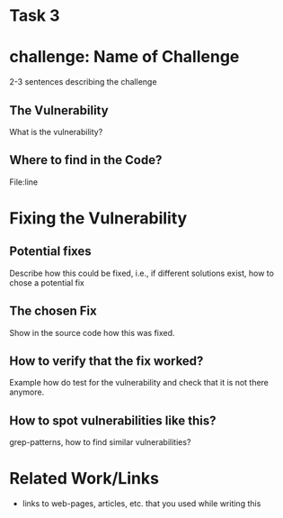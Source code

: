 # Task 3

# challenge: Name of Challenge

2-3 sentences describing the challenge

## The Vulnerability

What is the vulnerability?

## Where to find in the Code?

File:line

# Fixing the Vulnerability

## Potential fixes

Describe how this could be fixed, i.e., if different solutions exist, how to chose a potential fix

## The chosen Fix

Show in the source code how this was fixed.

## How to verify that the fix worked?

Example how do test for the vulnerability and check that it is not there anymore.

## How to spot vulnerabilities like this?

grep-patterns, how to find similar vulnerabilities?

# Related Work/Links

- links to web-pages, articles, etc. that you used while writing this
